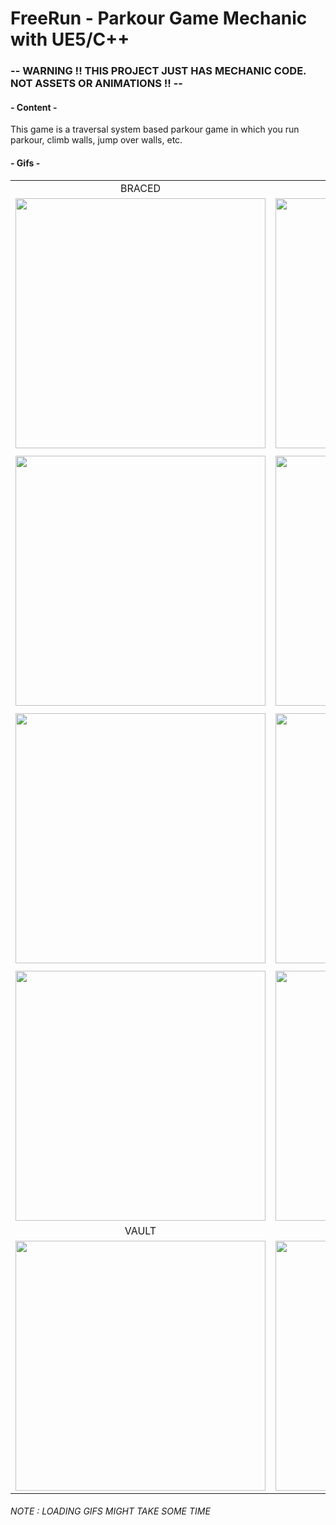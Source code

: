 # FreeRun - Parkour Game Mechanic with UE5/C++

### -- WARNING !! THIS PROJECT JUST HAS MECHANIC CODE. NOT ASSETS OR ANIMATIONS !! --

#### - Content -
This game is a traversal system based parkour game in which you run parkour, climb walls, jump over walls, etc.

#### - Gifs -

|                                                   |                                                     |
:-------------------------------------------------:|:---------------------------------------------------:
|                      BRACED                       |                      FREEHANG                       |
|  <img src="./Gifs/Braced_Idle.gif" width="400">   |  <img src="./Gifs/FreeHang_Idle.gif" width="400">   |
|                                                   |                                                     |
|  <img src="./Gifs/Braced_Move.gif" width="400">   |  <img src="./Gifs/FreeHang_Move.gif" width="400">   |
|                                                   |                                                     |
|   <img src="./Gifs/Braced_Hop.gif" width="400">   |   <img src="./Gifs/FreeHang_Hop.gif" width="400">   |
|                                                   |                                                     |
| <img src="./Gifs/Braced_ClimbUp.gif" width="400"> | <img src="./Gifs/FreeHang_ClimbUp.gif" width="400"> |
|                       VAULT                       |                       MANTLE                        |
|     <img src="./Gifs/Vault.gif" width="400">      |      <img src="./Gifs/Mantle.gif" width="400">      |

###### NOTE : LOADING GIFS MIGHT TAKE SOME TIME